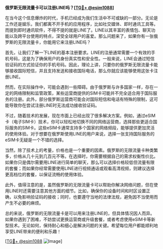 **俄罗斯无限流量卡可以注册LINE吗？[[TG💪+ @esim1088](https://t.me/s/esim1088)]**

在当今这个信息爆炸的时代，手机已经成为我们生活中不可或缺的一部分。无论是工作还是娱乐，我们都离不开手机的应用程序，比如社交媒体、即时通讯工具等。而提到即时通讯软件，不得不提的就是LINE了。LINE以其丰富的表情包、聊天功能以及跨平台使用的特点，深受全球用户的喜爱。那么问题来了，如果你有一张俄罗斯的无限流量卡，你能用它来注册LINE吗？

首先，让我们了解一下LINE的基本注册要求。LINE的注册通常需要一个有效的手机号码，这是为了确保用户的身份真实性和安全性。一般来说，LINE会通过短信验证码的方式验证你的手机号码。因此，理论上讲，只要你的俄罗斯无限流量卡能够接收国际短信，并且支持发送和接收国际电话，那么你就应该能够使用这张卡注册LINE。

然而，在实际操作中，可能会遇到一些障碍。由于俄罗斯与许多国家一样，存在一定的网络限制和监管政策，某些运营商提供的SIM卡可能并不完全适合用于国际服务的注册。此外，部分俄罗斯运营商可能会对国际短信和电话有特殊的限制，这可能导致你在尝试注册LINE时无法成功接收验证码。

不过，随着技术的发展，现在市面上已经出现了很多解决方案。例如，通过eSIM卡（电子SIM卡）技术，你可以轻松地切换不同的网络运营商，选择那些更适合国际服务的SIM卡。这些eSIM卡通常支持多个国家的网络频段，能够提供更加灵活的使用体验。对于想要在俄罗斯使用LINE的用户来说，选择一张支持国际服务的eSIM卡无疑是一个不错的选择。

当然，除了技术上的考量，价格也是一个重要的因素。俄罗斯的无限流量卡种类繁多，价格从几十元到几百元不等。在选择时，你需要根据自己的需求权衡性价比。如果你只是偶尔需要用LINE进行简单的聊天，那么可以选择价格较低但流量有限的套餐；而如果你经常需要使用LINE进行视频通话或观看高清视频，则建议选择更高档位的套餐，以保证流畅的使用体验。

此外，值得注意的是，虽然俄罗斯的无限流量卡可以帮助你解决网络问题，但在使用LINE时还需要注意其他方面的细节。比如，确保你的设备时间和时区设置正确，以免影响验证码的接收；同时，也要遵守当地的法律法规，避免因不当使用而产生不必要的麻烦。

总的来说，俄罗斯的无限流量卡是可以用来注册LINE的，但具体情况因人而异。如果你遇到了困难，不妨尝试更换运营商或升级套餐，或者考虑使用eSIM卡等新型技术。无论如何，保持耐心和细心是解决问题的关键。希望每位用户都能顺利地享受LINE带来的便利和乐趣！

[[TG💪+ @esim1088](https://t.me/s/esim1088) ![Image](https://i.postimg.cc/4NQfJmqS/Snipaste-2025-05-13-00-14-12.png)]